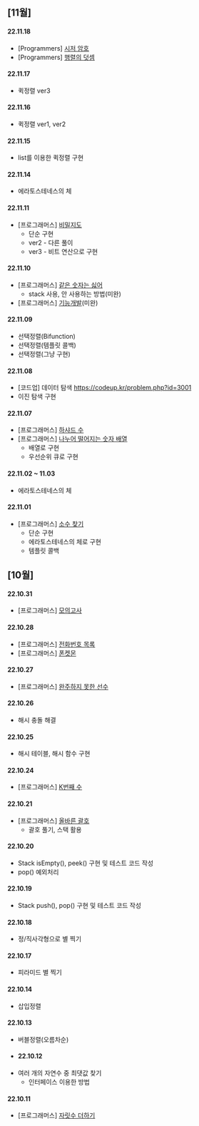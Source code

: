 
## [11월]
#### 22.11.18
- [Programmers] [시저 암호](https://school.programmers.co.kr/learn/courses/30/lessons/12926)
- [Programmers] [행렬의 덧셈](https://school.programmers.co.kr/learn/courses/30/lessons/12950)
#### 22.11.17
- 퀵정렬 ver3
#### 22.11.16
- 퀵정렬 ver1, ver2
#### 22.11.15
- list를 이용한 퀵정렬 구현
#### 22.11.14
- 에라토스테네스의 체
#### 22.11.11
- [프로그래머스] [비밀지도](https://school.programmers.co.kr/learn/courses/30/lessons/17681)
  - 단순 구현
  - ver2 - 다른 풀이
  - ver3 - 비트 연산으로 구현
#### 22.11.10
- [프로그래머스] [같은 숫자는 싫어](https://school.programmers.co.kr/learn/courses/30/lessons/12906)
    - stack 사용, 안 사용하는 방법(미완)
- [프로그래머스] [기능개발](https://school.programmers.co.kr/learn/courses/30/lessons/42586)(미완)
#### 22.11.09
- 선택정렬(Bifunction)
- 선택정렬(템플릿 콜백)
- 선택정렬(그냥 구현)
#### 22.11.08
- [코드업] 데이터 탐색 https://codeup.kr/problem.php?id=3001
- 이진 탐색 구현
#### 22.11.07
- [프로그래머스] [하샤드 수](https://school.programmers.co.kr/learn/courses/30/lessons/12947)
- [프로그래머스] [나누어 떨어지는 숫자 배열](https://school.programmers.co.kr/learn/courses/30/lessons/12910)
    - 배열로 구현
    - 우선순위 큐로 구현
#### 22.11.02 ~ 11.03
- 에라토스테네스의 체
#### 22.11.01
  - [프로그래머스] [소수 찾기](https://school.programmers.co.kr/learn/courses/30/lessons/12921)
    - 단순 구현
    - 에라토스테네스의 체로 구현
    - 템플릿 콜백

## [10월]
#### 22.10.31
- [프로그래머스] [모의고사](https://school.programmers.co.kr/learn/courses/30/lessons/42840)
#### 22.10.28
- [프로그래머스] [전화번호 목록](https://school.programmers.co.kr/learn/courses/30/lessons/42577)
- [프로그래머스] [폰켓몬](https://school.programmers.co.kr/learn/courses/30/lessons/1845)
#### 22.10.27
- [프로그래머스] [완주하지 못한 선수](https://school.programmers.co.kr/learn/courses/30/lessons/42576)
#### 22.10.26
- 해시 충돌 해결
#### 22.10.25
- 해시 테이블, 해시 함수 구현
#### 22.10.24
- [프로그래머스] [K번째 수](https://school.programmers.co.kr/learn/courses/30/lessons/42748)
#### 22.10.21
- [프로그래머스] [올바른 괄호](https://school.programmers.co.kr/learn/courses/30/lessons/12909)
  - 괄호 풀기, 스택 활용
#### 22.10.20
- Stack isEmpty(), peek() 구현 및 테스트 코드 작성
- pop() 예외처리
#### 22.10.19
- Stack push(), pop() 구현 및 테스트 코드 작성
#### 22.10.18
- 정/직사각형으로 별 찍기
#### 22.10.17
- 피라미드 별 찍기
#### 22.10.14
- 삽입정렬
#### 22.10.13
- 버블정렬(오름차순)
- #### 22.10.12
- 여러 개의 자연수 중 최댓값 찾기
  - 인터페이스 이용한 방법
#### 22.10.11
- [프로그래머스] [자릿수 더하기](https://school.programmers.co.kr/learn/courses/30/lessons/12931)






